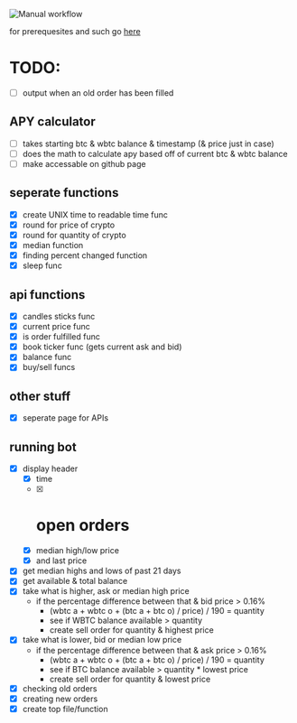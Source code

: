 ![Manual workflow](https://github.com/chriscrutt/py_scraper/workflows/Manual%20workflow/badge.svg?event=label)

for prerequesites and such go [here](./tut.md)
# TODO:
- [ ] output when an old order has been filled
## APY calculator
- [ ] takes starting btc & wbtc balance & timestamp (& price just in case)
- [ ] does the math to calculate apy based off of current btc & wbtc balance
- [ ] make accessable on github page

## seperate functions
- [x] create UNIX time to readable time func
- [x] round for price of crypto
- [x] round for quantity of crypto
- [x] median function
- [x] finding percent changed function
- [x] sleep func

## api functions
- [x] candles sticks func
- [x] current price func
- [x] is order fulfilled func
- [x] book ticker func (gets current ask and bid)
- [x] balance func
- [x] buy/sell funcs

## other stuff
- [x] seperate page for APIs

## running bot
- [x] display header
    - [x] time
    - [x] # open orders
    - [x] median high/low price
    - [x] and last price
- [x] get median highs and lows of past 21 days
- [x] get available & total balance
- [x] take what is higher, ask or median high price
    - if the percentage difference between that & bid price > 0.16%
        - (wbtc a + wbtc o + (btc a + btc o) / price) / 190 = quantity
        - see if WBTC balance available > quantity
        - create sell order for quantity & highest price
- [x] take what is lower, bid or median low price
    - if the percentage difference between that & ask price > 0.16%
        - (wbtc a + wbtc o + (btc a + btc o) / price) / 190 = quantity
        - see if BTC balance available > quantity * lowest price
        - create sell order for quantity & lowest price
- [x] checking old orders
- [x] creating new orders
- [x] create top file/function
